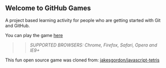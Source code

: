 ## Welcome to GitHub Games

A project based learning activity for people who are getting started with Git and GitHub.

You can play the game [here](https://CaballeroCarlos.github.io/github-games/)

>> _*SUPPORTED BROWSERS*: Chrome, Firefox, Safari, Opera and IE9+_

This fun open source game was cloned from: [jakesgordon/javascript-tetris](https://github.com/jakesgordon/javascript-tetris)
